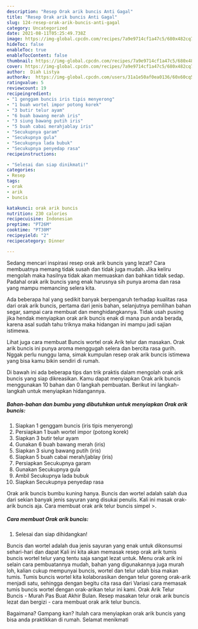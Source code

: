 ```yaml
---
description: "Resep Orak arik buncis Anti Gagal"
title: "Resep Orak arik buncis Anti Gagal"
slug: 124-resep-orak-arik-buncis-anti-gagal
category: Uncategorized
date: 2021-08-11T05:25:49.738Z
image: https://img-global.cpcdn.com/recipes/7a9e9714cf1a47c5/680x482cq70/orak-arik-buncis-foto-resep-utama.jpg
hideToc: false
enableToc: true
enableTocContent: false
thumbnail: https://img-global.cpcdn.com/recipes/7a9e9714cf1a47c5/680x482cq70/orak-arik-buncis-foto-resep-utama.jpg
cover: https://img-global.cpcdn.com/recipes/7a9e9714cf1a47c5/680x482cq70/orak-arik-buncis-foto-resep-utama.jpg
author:  Diah Listya
authorAv:  https://img-global.cpcdn.com/users/31a1e50af0ea0136/60x60cq50/avatar.jpg
ratingvalue: 5
reviewcount: 19
recipeingredient:
- "1 genggam buncis iris tipis menyerong"
- "1 buah wortel impor potong korek"
- "3 butir telur ayam"
- "6 buah bawang merah iris"
- "3 siung bawang putih iris"
- "5 buah cabai merahjablay iris"
- "Secukupnya garam"
- "Secukupnya gula"
- "Secukupnya lada bubuk"
- "Secukupnya penyedap rasa"
recipeinstructions:

- "Selesai dan siap dinikmati!"
categories:
- Resep
tags:
- orak
- arik
- buncis

katakunci: orak arik buncis 
nutrition: 230 calories
recipecuisine: Indonesian
preptime: "PT26M"
cooktime: "PT30M"
recipeyield: "2"
recipecategory: Dinner

---
```



Sedang mencari inspirasi resep orak arik buncis yang lezat? Cara membuatnya memang tidak susah dan tidak juga mudah. Jika keliru mengolah maka hasilnya tidak akan memuaskan dan bahkan tidak sedap. Padahal orak arik buncis yang enak harusnya sih punya aroma dan rasa yang mampu memancing selera kita.


Ada beberapa hal yang sedikit banyak berpengaruh terhadap kualitas rasa dari orak arik buncis, pertama dari jenis bahan, selanjutnya pemilihan bahan segar, sampai cara membuat dan menghidangkannya. Tidak usah pusing jika hendak menyiapkan orak arik buncis enak di mana pun anda berada, karena asal sudah tahu triknya maka hidangan ini mampu jadi sajian istimewa.

Lihat juga cara membuat Buncis wortel orak Arik telur dan masakan. Orak arik buncis ini punya aroma menggugah selera dan bercita rasa gurih. Nggak perlu nunggu lama, simak kumpulan resep orak arik buncis istimewa yang bisa kamu bikin sendiri di rumah.


Di bawah ini ada beberapa tips dan trik praktis dalam mengolah orak arik buncis yang siap dikreasikan. Kamu dapat menyiapkan Orak arik buncis menggunakan 10 bahan dan 0 langkah pembuatan. Berikut ini langkah-langkah untuk menyiapkan hidangannya.

<!--inarticleads1-->

##### Bahan-bahan dan bumbu yang dibutuhkan untuk menyiapkan Orak arik buncis:

1. Siapkan 1 genggam buncis (iris tipis menyerong)
1. Persiapkan 1 buah wortel impor (potong korek)
1. Siapkan 3 butir telur ayam
1. Gunakan 6 buah bawang merah (iris)
1. Siapkan 3 siung bawang putih (iris)
1. Siapkan 5 buah cabai merah/jablay (iris)
1. Persiapkan Secukupnya garam
1. Gunakan Secukupnya gula
1. Ambil Secukupnya lada bubuk
1. Siapkan Secukupnya penyedap rasa


Orak arik buncis bumbu kuning hanya. Buncis dan wortel adalah salah dua dari sekian banyak jenis sayuran yang disukai penulis. Kali ini masak orak-arik buncis aja. Cara membuat orak arik telur buncis simpel &gt;. 

<!--inarticleads2-->

##### Cara membuat Orak arik buncis:


1. Selesai dan siap dihidangkan!

Buncis dan wortel adalah dua jenis sayuran yang enak untuk dikonsumsi sehari-hari dan dapat Kali ini kita akan memasak resep orak arik tumis buncis wortel telur yang tentu saja sangat lezat untuk. Menu orak arik ini selain cara pembuatannya mudah, bahan yang digunakannya juga murah loh, kalian cukup mempunyai buncis, wortel dan telur udah bisa makan tumis. Tumis buncis wortel kita kolaborasikan dengan telur goreng orak-arik menjadi satu, sehingga dengan begitu cita rasa dari Variasi cara memasak tumis buncis wortel dengan orak-arikan telur ini kami. Orak Arik Telur Buncis - Murah Pas Buat Akhir Bulan. Resep masakan telur orak arik buncis lezat dan bergizi - cara membuat orak arik telur buncis. 

Bagaimana? Gampang kan? Itulah cara menyiapkan orak arik buncis yang bisa anda praktikkan di rumah. Selamat menikmati
